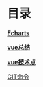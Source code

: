 # 目录

[**Echarts** ](https://github.com/wgjh5/vueSummarize/blob/master/Echarts.md)

[**vue总结** ](https://github.com/wgjh5/vueSummarize/blob/master/vue%E6%80%BB%E7%BB%93.md)

[**vue技术点** ](https://github.com/wgjh5/vueSummarize/blob/master/vue%E6%8A%80%E6%9C%AF%E7%82%B9.md)

[GIT命令](https://github.com/wgjh5/vueSummarize/blob/master/git.md)
